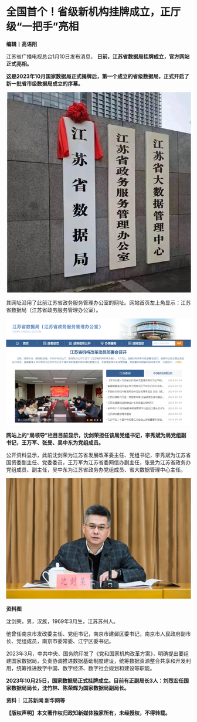 # 全国首个！省级新机构挂牌成立，正厅级“一把手”亮相

**编辑丨高语阳**

江苏省广播电视总台1月10日发布消息， **日前，江苏省数据局挂牌成立，官方网站正式亮相。**

**这是2023年10月国家数据局正式揭牌后，第一个成立的省级数据局，正式开启了新一批省市级数据局成立的序幕。**

![a6a39a47db2e344e1c0fafd00342998c.jpg](https://raw.githubusercontent.com/qqhsx/qqnews_image/main/2024/01/10/全国首个！省级新机构挂牌成立，正厅级“一把手”亮相/a6a39a47db2e344e1c0fafd00342998c.jpg)

其网址沿用了此前江苏省政务服务管理办公室的网址。网站首页左上角显示：江苏省数据局（江苏省政务服务管理办公室）。

![2d41fd3b2f97ab4bbbb12f5e1595885e.jpg](https://raw.githubusercontent.com/qqhsx/qqnews_image/main/2024/01/10/全国首个！省级新机构挂牌成立，正厅级“一把手”亮相/2d41fd3b2f97ab4bbbb12f5e1595885e.jpg)

**网站上的“局领导”栏目目前显示，沈剑荣担任该局党组书记，李秀斌为局党组副书记，王万军、张旻、吴中东为党组成员。**

公开资料显示，此前沈剑荣为江苏省发展改革委主任、党组书记，李秀斌为江苏省国资委副主任、党委委员，王万军为江苏省委网信办副主任，张旻为江苏省政务办党组成员、副主任，吴中东为江苏省政务办党组成员、省大数据管理中心主任。

![4c2121f57b29fe685aa821b1775eaac1.jpg](https://raw.githubusercontent.com/qqhsx/qqnews_image/main/2024/01/10/全国首个！省级新机构挂牌成立，正厅级“一把手”亮相/4c2121f57b29fe685aa821b1775eaac1.jpg)

**资料图**

沈剑荣，男，汉族，1969年3月生，江苏苏州人。

他曾任南京市发改委主任、党组书记，南京市建邺区委书记，南京市人民政府副市长、党组成员，南京市委常委、江宁区委书记。

2023年3月，中共中央、国务院印发了《党和国家机构改革方案》，明确提出要组建国家数据局，负责协调推进数据基础制度建设，统筹数据资源整合共享和开发利用，统筹推进数字中国、数字经济、数字社会规划和建设等职能。

**2023年10月25日，国家数据局正式挂牌成立。目前有正副局长3人：刘烈宏任国家数据局局长，沈竹林、陈荣辉为国家数据局副局长。**

**资料｜ 江苏新闻 新华网等**

**【版权声明】本文著作权归政知新媒体独家所有，未经授权，不得转载。**

